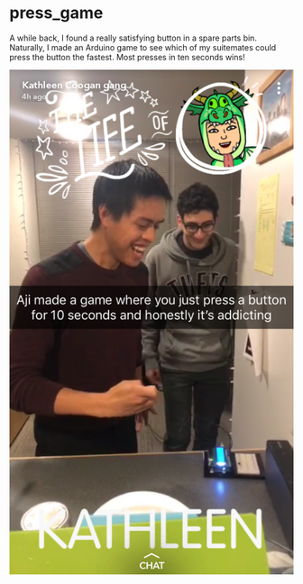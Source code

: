 # press_game
A while back, I found a really satisfying button in a spare parts bin.
Naturally, I made an Arduino game to see which of my suitemates could press the button the fastest. Most presses in ten seconds wins!

![picture](kathleenbuttongame.png)
